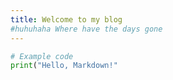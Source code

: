 ```yaml
---
title: Welcome to my blog
#huhuhaha Where have the days gone
---
```


```python
# Example code
print("Hello, Markdown!"
